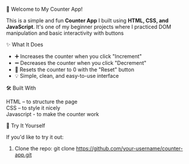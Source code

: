 👋 Welcome to My Counter App!

This is a simple and fun **Counter App** I built using **HTML, CSS, and JavaScript**. It's one of my beginner projects where I practiced DOM manipulation and basic interactivity with buttons

✨ What It Does

- ➕ Increases the counter when you click "Increment"
- ➖ Decreases the counter when you click "Decrement"
- 🔄 Resets the counter to 0 with the "Reset" button
- 💡 Simple, clean, and easy-to-use interface

 🛠️ Built With

 HTML – to structure the page  
 CSS – to style it nicely  
 Javascript - to make the counter work

 🚀 Try It Yourself

If you'd like to try it out:

1. Clone the repo:
   git clone https://github.com/your-username/counter-app.git
